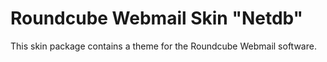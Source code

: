 Roundcube Webmail Skin "Netdb"
================================

This skin package contains a theme for the Roundcube Webmail
software.
